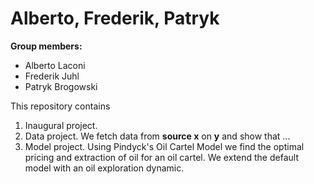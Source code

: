 # Alberto, Frederik, Patryk

**Group members:**
- Alberto Laconi
- Frederik Juhl
- Patryk Brogowski

This repository contains  
1. Inaugural project. 
2. Data project. We fetch data from **source x** on **y** and show that ...
3. Model project. Using Pindyck's Oil Cartel Model we find the optimal pricing and extraction of oil for an oil cartel. We extend the default model with an oil exploration dynamic.
